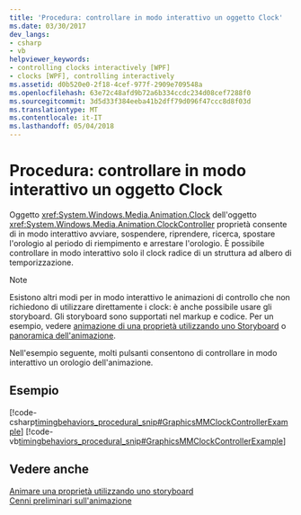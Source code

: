 ```yaml
---
title: 'Procedura: controllare in modo interattivo un oggetto Clock'
ms.date: 03/30/2017
dev_langs:
- csharp
- vb
helpviewer_keywords:
- controlling clocks interactively [WPF]
- clocks [WPF], controlling interactively
ms.assetid: d0b520e0-2f18-4cef-977f-2909e709548a
ms.openlocfilehash: 63e72c48afd9b72a6b334ccdc234d08cef7288f0
ms.sourcegitcommit: 3d5d33f384eeba41b2dff79d096f47ccc8d8f03d
ms.translationtype: MT
ms.contentlocale: it-IT
ms.lasthandoff: 05/04/2018
---
```

# <a name="how-to-interactively-control-a-clock"></a>Procedura: controllare in modo interattivo un oggetto Clock
Oggetto <xref:System.Windows.Media.Animation.Clock> dell'oggetto <xref:System.Windows.Media.Animation.ClockController> proprietà consente di in modo interattivo avviare, sospendere, riprendere, ricerca, spostare l'orologio al periodo di riempimento e arrestare l'orologio. È possibile controllare in modo interattivo solo il clock radice di un struttura ad albero di temporizzazione.  
  
> [!NOTE]
>  Esistono altri modi per in modo interattivo le animazioni di controllo che non richiedono di utilizzare direttamente i clock: è anche possibile usare gli storyboard. Gli storyboard sono supportati nel markup e codice. Per un esempio, vedere [animazione di una proprietà utilizzando uno Storyboard](../../../../docs/framework/wpf/graphics-multimedia/how-to-animate-a-property-by-using-a-storyboard.md) o [panoramica dell'animazione](../../../../docs/framework/wpf/graphics-multimedia/animation-overview.md).  
  
 Nell'esempio seguente, molti pulsanti consentono di controllare in modo interattivo un orologio dell'animazione.  
  
## <a name="example"></a>Esempio  
 [!code-csharp[timingbehaviors_procedural_snip#GraphicsMMClockControllerExample](../../../../samples/snippets/csharp/VS_Snippets_Wpf/timingbehaviors_procedural_snip/CSharp/ClockControllerExample.cs#graphicsmmclockcontrollerexample)]
 [!code-vb[timingbehaviors_procedural_snip#GraphicsMMClockControllerExample](../../../../samples/snippets/visualbasic/VS_Snippets_Wpf/timingbehaviors_procedural_snip/visualbasic/clockcontrollerexample.vb#graphicsmmclockcontrollerexample)]  
  
## <a name="see-also"></a>Vedere anche  
 [Animare una proprietà utilizzando uno storyboard](../../../../docs/framework/wpf/graphics-multimedia/how-to-animate-a-property-by-using-a-storyboard.md)  
 [Cenni preliminari sull'animazione](../../../../docs/framework/wpf/graphics-multimedia/animation-overview.md)
